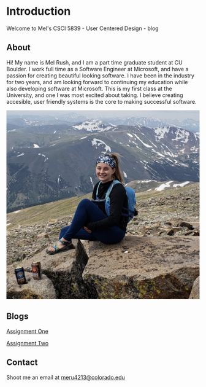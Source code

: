# Introduction

Welcome to Mel's CSCI 5839 - User Centered Design - blog

## About

Hi! My name is Mel Rush, and I am a part time graduate student at CU Boulder. I work full time as a Software Engineer at Microsoft, and have a passion for creating beautiful looking software. I have been in the industry for two years, and am looking forward to continuing my education while also developing software at Microsoft. This is my first class at the University, and one I was most excited about taking. I believe creating accesible, user friendly systems is the core to making successful software.

![Mel](Imgs/melrush.png)

## Blogs

[Assignment One](blog/assignment1.md)

[Assignment Two](blog/assignment2.md)

## Contact

Shoot me an email at meru4213@colorado.edu
